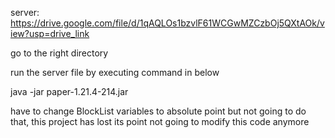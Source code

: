 server: https://drive.google.com/file/d/1qAQLOs1bzvlF61WCGwMZCzbOj5QXtAOk/view?usp=drive_link

go to the right directory

run the server file by executing command in below

java -jar paper-1.21.4-214.jar


have to change BlockList variables to absolute point but not going to do that, this project has lost its point
not going to modify this code anymore
